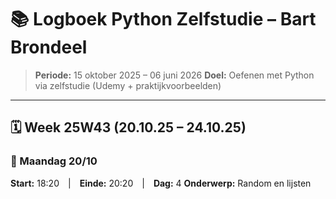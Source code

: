 # 📚 Logboek Python Zelfstudie – Bart Brondeel

> **Periode:** 15 oktober 2025 – 06 juni 2026
> **Doel:** Oefenen met Python via zelfstudie (Udemy + praktijkvoorbeelden)  

---

## 🗓️ Week 25W43 (20.10.25 – 24.10.25)

### 📅 Maandag 20/10
**Start:** 18:20 | **Einde:** 20:20 | **Dag:** 4 
**Onderwerp:** Random en lijsten

